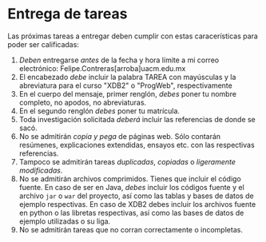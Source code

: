 # Entrega de tareas
Las próximas tareas a entregar deben cumplir con estas caracerísticas para poder ser calificadas:

1. *Deben* entregarse *antes* de la fecha y hora límite a mi correo electrónico: Felipe.Contreras[arroba]uacm.edu.mx
2. El encabezado *debe* incluir la palabra TAREA con mayúsculas y la abreviatura para el curso "XDB2" o "ProgWeb", respectivamente
3. En el cuerpo del mensaje, primer renglón, *debes* poner tu nombre completo, no apodos, no abreviaturas.
4. En el segundo renglón *debes* poner tu matrícula.
4. Toda investigación solicitada *deberá* incluir las referencias de donde se sacó.
5. No se admitirán *copia y pega* de páginas web. Sólo contarán resúmenes, explicaciones extendidas, ensayos etc. con las respectivas referencias.
6. Tampoco se admitirán tareas *duplicadas*, *copiadas* o *ligeramente modificadas*.
7. No se admitirán archivos comprimidos. Tienes que incluir el código fuente. En caso de ser en Java, *debes* incluir los códigos fuente y el archivo `jar` o `war` del proyecto, así como las tablas y bases de datos de ejemplo respectivas. En caso de XDB2 debes incluir los archivos fuente en python o las libretas respectivas, así como las bases de datos de ejemplo utilizadas o su liga.
8. No se admitirán tareas que no corran correctamente o incompletas.